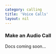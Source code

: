 ```yaml
---
category: calling
title: 'Voice Calls'
layout: nil
---
```


### Make an Audio Call

Docs coming soon...
